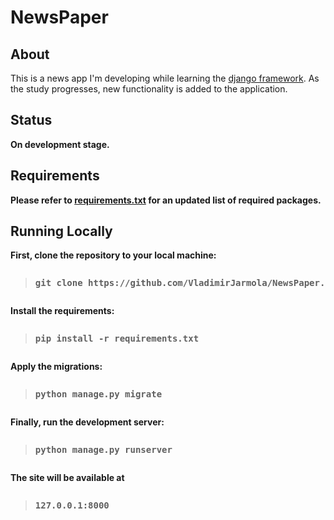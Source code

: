 <h1>NewsPaper</h1>

<h2>About</h2>

<p>
This is a news app I'm developing while learning the <span style="text-decoration: underline;">django framework</span>. As the study progresses, new functionality is added to the application.</p>
</strong>
<h2>Status</h2>
 <strong>
<p>On development stage.</p>

<h2>Requirements</h2>
 
<p>Please refer to <a href="https://github.com/VladimirJarmola/NewsPaper/blob/602cc07ebf1e27758cb53a531161e99cfe466357/requirements.txt">requirements.txt</a> for an updated list of required packages.</p>

<h2>Running Locally</h2>

<p>First, clone the repository to your local machine:</p>

<pre><blockquote>git clone https://github.com/VladimirJarmola/NewsPaper.git</blockquote></pre>

<p>Install the requirements:
</p>

<pre><blockquote>pip install -r requirements.txt</blockquote></pre>

<p>Apply the migrations:</p>
 
<pre><blockquote>python manage.py migrate</blockquote></pre>

<p>Finally, run the development server:</p>
 
<pre><blockquote>python manage.py runserver</blockquote></pre>

<p>The site will be available at</p>
 
<pre><blockquote>127.0.0.1:8000</blockquote></pre>
